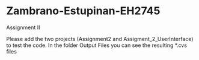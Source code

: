 # Zambrano-Estupinan-EH2745
Assignment II

Please add the two projects (Assignment2 and Assigment_2_UserInterface) to test the code.
In the folder Output Files you can see the  resulting *.cvs files 
